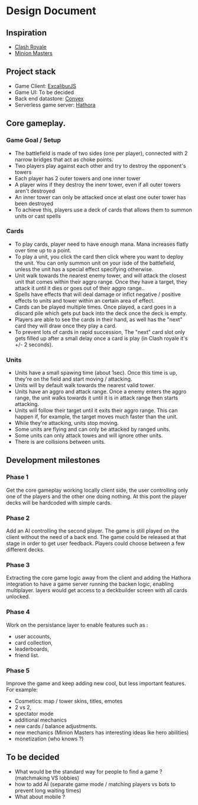 # Design Document

## Inspiration
- [Clash Royale](https://clashroyale.fandom.com/wiki/Basics_of_Battle)
- [Minion Masters](https://minionmasters.fandom.com/wiki/Minion_Masters)

## Project stack
- Game Client: [ExcaliburJS](https://excaliburjs.com/)
- Game UI: To be decided
- Back end datastore: [Convex](https://www.convex.dev/) 
- Serverless game server: [Hathora](https://hathora.dev/)

## Core gameplay.

### Game Goal / Setup
- The battlefield is made of two sides (one per player), connected with 2 narrow bridges that act as choke points.
- Two players play against each other and try to destroy the opponent's towers
- Each player has 2 outer towers and one inner tower
- A player wins if they destroy the inenr tower, even if all outer towers aren't destroyed
- An inner tower can only be attacked once at elast one outer tower has been destroyed
- To achieve this, players use a deck of cards that allows them to summon units or cast spells

### Cards
- To play cards, player need to have enough mana. Mana increases flatly over time up to a point.
- To play a unit, you click the card then click where you want to deploy the unit. You can only summon unit on your isde of the battlefield, unless the unit has a special effect specifying otherwise.
- Unit walk towards the nearest enemy tower, and will attack the closest unit that comes within their aggro range. Once they have a target, they attack it until it dies or goes out of their aggro range..
- Spells have effects that will deal damage or inflct negative / positive effects to units and tower within an certain area of effect. 
- Cards can be played multiple times. Once played, a card goes in a discard pile which gets put back into the deck once the deck is empty.
- Players are able to see the cards in their hand, as well has the "next" card they will draw once they play a card.
- To prevent lots of cards in rapid succession, The "next" card slot only gets filled up after a small delay once a card is play (in Clash royale it's +/- 2 seconds).

### Units
- Units have a small spawing time (about 1sec). Once this time is up, they're on the field and start moving / attacking.
- Units will by default walk towards the nearest valid tower.
- Units have an aggro and attack range. Once a enemy enters the aggro range, the unit walks towards it until it is in attack range then starts attacking.
- Units will follow their target until it exits their aggro range. This can happen if, for example, the target moves much faster than the unit.
- While they're attacking, units stop moving.
- Some units are flying and can only be attacked by ranged units.
- Some units can only attack towes and will ignore  other units.
- There is are collisions between units.

## Development milestones

### Phase 1
Get the core gameplay working locally client side, the user controlling only one of the players and the other one doing nothing. At this pont the player decks will be hardcoded with simple cards.

### Phase 2
Add an AI controlling the second player. The game is still played on the client without the need of a back end. The game could be released at that stage in order to get user feedback. Players could choose between a few different decks.

### Phase 3
Extracting the core game logic away from the client and adding the Hathora integration to have a game server running the backen logic, enabling multiplayer. layers would get access to a deckbuilder screen with all cards unlocked.

### Phase 4
Work on the persistance layer to enable features such as :
- user accounts, 
- card collection, 
- leaderboards, 
- friend list.

### Phase 5
Improve the game and keep adding new cool, but less important features. For example:
- Cosmetics: map / tower skins, titles, emotes
- 2 vs 2,
- spectator mode
- additional mechanics
- new cards / balance adjustments.
- new mechanics (Minion Masters has interesting ideas lke hero abilities)
- monetization (who knows ?)

## To be decided
- What would be the standard way for people to find a game ? (matchmaking VS lobbies)
- how to add AI (separate game mode / matching players vs bots to prevent long waiting times)
- What about mobile ?